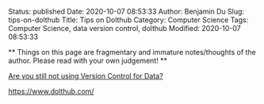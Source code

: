 Status: published
Date: 2020-10-07 08:53:33
Author: Benjamin Du
Slug: tips-on-dolthub
Title: Tips on Dolthub
Category: Computer Science
Tags: Computer Science, data version control, dolthub
Modified: 2020-10-07 08:53:33

**
Things on this page are fragmentary and immature notes/thoughts of the author.
Please read with your own judgement!
**


[Are you still not using Version Control for Data?](https://towardsdatascience.com/are-you-still-not-using-version-control-for-data-d79a8b004c18)


https://www.dolthub.com/